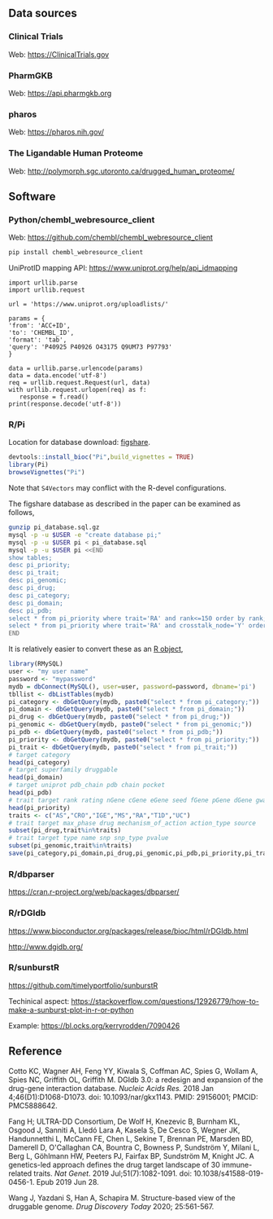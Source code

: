 ## Data sources

### Clinical Trials

Web: https://ClinicalTrials.gov

### PharmGKB

Web: https://api.pharmgkb.org 

### pharos

Web: https://pharos.nih.gov/

### The Ligandable Human Proteome

Web: http://polymorph.sgc.utoronto.ca/drugged_human_proteome/

## Software

### Python/chembl_webresource_client

Web: https://github.com/chembl/chembl_webresource_client
```bash
pip install chembl_webresource_client
```
UniProtID mapping API: https://www.uniprot.org/help/api_idmapping
```python3
import urllib.parse
import urllib.request

url = 'https://www.uniprot.org/uploadlists/'

params = {
'from': 'ACC+ID',
'to': 'CHEMBL_ID',
'format': 'tab',
'query': 'P40925 P40926 O43175 Q9UM73 P97793'
}

data = urllib.parse.urlencode(params)
data = data.encode('utf-8')
req = urllib.request.Request(url, data)
with urllib.request.urlopen(req) as f:
   response = f.read()
print(response.decode('utf-8'))
``` 

### R/Pi

Location for database download: [figshare](https://figshare.com/articles/dataset/Pi_database_for_drug_target_prioritizations_in_30_immune_traits/6972746).

```r
devtools::install_bioc("Pi",build_vignettes = TRUE)
library(Pi)
browseVignettes("Pi")
```
Note that `S4Vectors` may conflict with the R-devel configurations.

The figshare database as described in the paper can be examined as follows,

```bash
gunzip pi_database.sql.gz
mysql -p -u $USER -e "create database pi;"
mysql -p -u $USER pi < pi_database.sql
mysql -p -u $USER pi <<END
show tables;
desc pi_priority;
desc pi_trait;
desc pi_genomic;
desc pi_drug;
desc pi_category;
desc pi_domain;
desc pi_pdb;
select * from pi_priority where trait='RA' and rank<=150 order by rank;
select * from pi_priority where trait='RA' and crosstalk_node='Y' order by rank;
END
```
It is relatively easier to convert these as an [R object](files/pi_database.rda),
```r
library(RMySQL)
user <- "my user name"
password <- "mypassword"
mydb = dbConnect(MySQL(), user=user, password=password, dbname='pi')
tbllist <- dbListTables(mydb)
pi_category <- dbGetQuery(mydb, paste0("select * from pi_category;"))
pi_domain <- dbGetQuery(mydb, paste0("select * from pi_domain;"))
pi_drug <- dbGetQuery(mydb, paste0("select * from pi_drug;"))
pi_genomic <- dbGetQuery(mydb, paste0("select * from pi_genomic;"))
pi_pdb <- dbGetQuery(mydb, paste0("select * from pi_pdb;"))
pi_priority <- dbGetQuery(mydb, paste0("select * from pi_priority;"))
pi_trait <- dbGetQuery(mydb, paste0("select * from pi_trait;"))
# target category
head(pi_category)
# target superfamily druggable
head(pi_domain)
# target uniprot pdb_chain pdb chain pocket
head(pi_pdb)
# trait target rank rating nGene cGene eGene seed fGene pGene dGene gwas crosstalk_node num_neighbor approved phased druggable_category druggable_domain num_pdb num_pdb_with_druggable_pocket magnitude direction description
head(pi_priority)
traits <- c("AS","CRO","IGE","MS","RA","T1D","UC")
# trait target max_phase drug mechanism_of_action action_type source
subset(pi_drug,trait%in%traits)
# trait target type name snp snp_type pvalue
subset(pi_genomic,trait%in%traits)
save(pi_category,pi_domain,pi_drug,pi_genomic,pi_pdb,pi_priority,pi_trait,file="pi_database.rda")
```

### R/dbparser

https://cran.r-project.org/web/packages/dbparser/

### R/rDGIdb

https://www.bioconductor.org/packages/release/bioc/html/rDGIdb.html

http://www.dgidb.org/

### R/sunburstR

https://github.com/timelyportfolio/sunburstR

Techinical aspect: https://stackoverflow.com/questions/12926779/how-to-make-a-sunburst-plot-in-r-or-python

Example: https://bl.ocks.org/kerryrodden/7090426

## Reference

Cotto KC, Wagner AH, Feng YY, Kiwala S, Coffman AC, Spies G, Wollam A, Spies NC, Griffith OL, Griffith M. DGIdb 3.0: a redesign and expansion of the drug-gene interaction database. *Nucleic Acids Res.* 2018 Jan 4;46(D1):D1068-D1073. doi: 10.1093/nar/gkx1143. PMID: 29156001; PMCID: PMC5888642.

Fang H; ULTRA-DD Consortium, De Wolf H, Knezevic B, Burnham KL, Osgood J, Sanniti A, Lledó Lara A, Kasela S, De Cesco S, Wegner JK, Handunnetthi L, McCann FE, Chen L, Sekine T, Brennan PE, Marsden BD, Damerell D, O'Callaghan CA, Bountra C, Bowness P, Sundström Y, Milani L, Berg L, Göhlmann HW, Peeters PJ, Fairfax BP, Sundström M, Knight JC.
A genetics-led approach defines the drug target landscape of 30 immune-related traits.
*Nat Genet*. 2019 Jul;51(7):1082-1091. doi: 10.1038/s41588-019-0456-1. Epub 2019 Jun 28.

Wang J, Yazdani S, Han A, Schapira M. Structure-based view of the druggable genome. *Drug Discovery Today* 2020; 25:561-567.
